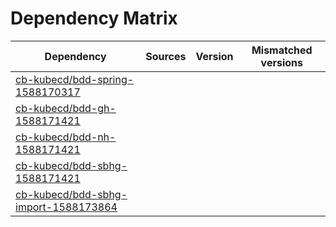 # Dependency Matrix

Dependency | Sources | Version | Mismatched versions
---------- | ------- | ------- | -------------------
[cb-kubecd/bdd-spring-1588170317](https://github.com/cb-kubecd/bdd-spring-1588170317.git) |  | []() | 
[cb-kubecd/bdd-gh-1588171421](https://github.com/cb-kubecd/bdd-gh-1588171421.git) |  | []() | 
[cb-kubecd/bdd-nh-1588171421](https://github.com/cb-kubecd/bdd-nh-1588171421.git) |  | []() | 
[cb-kubecd/bdd-sbhg-1588171421](https://github.com/cb-kubecd/bdd-sbhg-1588171421.git) |  | []() | 
[cb-kubecd/bdd-sbhg-import-1588173864](https://github.com/cb-kubecd/bdd-sbhg-import-1588173864.git) |  | []() | 
